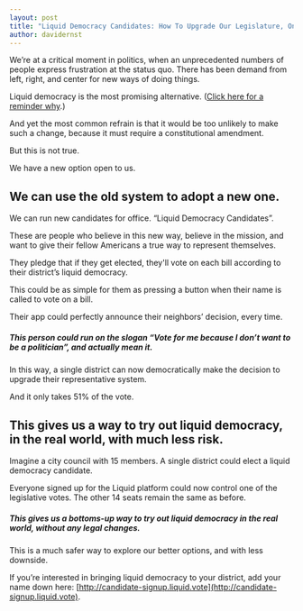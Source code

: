 ```yaml
---
layout: post
title: "Liquid Democracy Candidates: How To Upgrade Our Legislature, One Seat at a Time"
author: davidernst
---
```


We’re at a critical moment in politics, when an unprecedented numbers of people express frustration at the status quo. There has been demand from left, right, and center for new ways of doing things.

Liquid democracy is the most promising alternative. ([Click here for a reminder why](http://intro.liquid.vote).)

And yet the most common refrain is that it would be too unlikely to make such a change, because it must require a constitutional amendment.

But this is not true.

We have a new option open to us.

## We can use the old system to adopt a new one.

We can run new candidates for office. “Liquid Democracy Candidates”.

These are people who believe in this new way, believe in the mission, and want to give their fellow Americans a true way to represent themselves.

They pledge that if they get elected, they'll vote on each bill according to their district’s liquid democracy.

This could be as simple for them as pressing a button when their name is called to vote on a bill.

Their app could perfectly announce their neighbors’ decision, every time.

##### This person could run on the slogan “Vote for me because I *don’t* want to be a politician”, and actually mean it.

In this way, a single district can now democratically make the decision to upgrade their representative system.

And it only takes 51% of the vote.

## This gives us a way to try out liquid democracy, in the real world, with much less risk.

Imagine a city council with 15 members. A single district could elect a liquid democracy candidate.

Everyone signed up for the Liquid platform could now control one of the legislative votes. The other 14 seats remain the same as before.

##### This gives us a bottoms-up way to try out liquid democracy in the real world, without any legal changes.

This is a much safer way to explore our better options, and with less downside.

If you’re interested in bringing liquid democracy to your district, add your name down here: [http://candidate-signup.liquid.vote](http://candidate-signup.liquid.vote).
